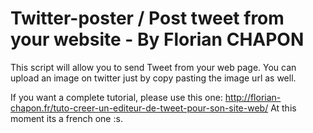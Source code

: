 # Twitter-poster / Post tweet from your website - By Florian CHAPON

This script will allow you to send Tweet from your web page. 
You can upload an image on twitter just by copy pasting the image url as well.

If you want a complete tutorial, please use this one: http://florian-chapon.fr/tuto-creer-un-editeur-de-tweet-pour-son-site-web/
At this moment its a french one :s.
